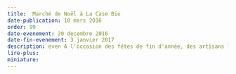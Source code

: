 ```yaml
---
title:  Marché de Noël à La Case Bio
date-publication: 10 mars 2016
order: 99
date-evenement: 20 decembre 2016
date-fin-evenement: 3 janvier 2017
description: even A l'occasion des fêtes de fin d'année, des artisans locaux vous présentent leurs créations. Des idées de cadeaux, à découvrir...
lire-plus: 
miniature: 
---
```


<!--fin-excerpt-->
<!-- ******************************** -->
<!-- **** début contenu détaillé **** -->




<!-- **** fin contenu détaillé **** -->
<!-- ****************************** -->



